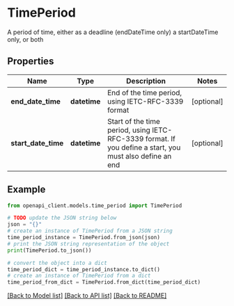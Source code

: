 # TimePeriod

A period of time, either as a deadline (endDateTime only) a startDateTime only, or both

## Properties

Name | Type | Description | Notes
------------ | ------------- | ------------- | -------------
**end_date_time** | **datetime** | End of the time period, using IETC-RFC-3339 format | [optional] 
**start_date_time** | **datetime** | Start of the time period, using IETC-RFC-3339 format. If you define a start, you must also define an end | [optional] 

## Example

```python
from openapi_client.models.time_period import TimePeriod

# TODO update the JSON string below
json = "{}"
# create an instance of TimePeriod from a JSON string
time_period_instance = TimePeriod.from_json(json)
# print the JSON string representation of the object
print(TimePeriod.to_json())

# convert the object into a dict
time_period_dict = time_period_instance.to_dict()
# create an instance of TimePeriod from a dict
time_period_from_dict = TimePeriod.from_dict(time_period_dict)
```
[[Back to Model list]](../README.md#documentation-for-models) [[Back to API list]](../README.md#documentation-for-api-endpoints) [[Back to README]](../README.md)


